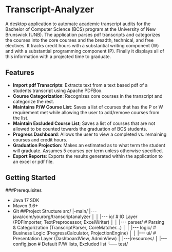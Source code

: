 # Transcript-Analyzer
A desktop application to automate academic transcript audits for the Bachelor of Computer Science (BCS) program at the University of New Brunswick (UNB). The application parses pdf transcripts and categorizes the courses into the core courses and the breadth, technical, and free electives. It tracks credit hours with a substantial writing component (W) and with a substantial programming component (P). Finally it displays all of this information with a projected time to graduate. 
## Features
- **Import pdf Transcripts**: Extracts text from a text based pdf of a students transcript using Apache PDFBox.
- **Course Categorization**: Recognizes core courses in the transcript and categorize the rest.
- **Maintains P/W Course List**: Saves a list of courses that has the P or W requirement met while allowing the user to add/remove courses from the list.
- **Maintain Excluded Course List**; Saves a list of courses that are not allowed to be counted towards the graduation of BCS students.
- **Progress Dashboard**: Allows the user to view a completed vs. remaining courses and credit hours.
- **Graduation Projection**: Makes an estimated as to what term the student will graduate. Assumes 5 courses per term unless otherwise specified.
- **Export Reports**: Exports the results generated within the application to an excel or pdf file.
## Getting Started
###Prerequisites
- Java 17 SDK
- Maven 3.6+
- Git
##Project Structure
src/
|-main/
|---java/com/yourorg/transcriptanalyzer
│   │   |--- io/             # IO Layer (PDFImporter, TextPreprocessor, ExcelWriter)
│   │   |--- parser/         # Parsing & Categorization (TranscriptParser, CoreMatcher...)
│   │   |--- logic/          # Business Logic (ProgressCalculator, ProjectionEngine)
│   │   |--- ui/             # Presentation Layer (DashboardView, AdminView)
│   |---|resources/
│       |--- config.json     # Default P/W lists, Excluded list
└── test/
